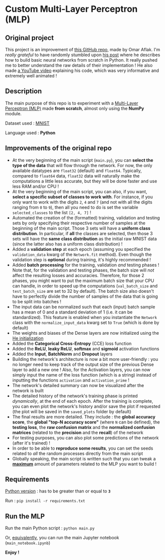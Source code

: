# Custom Multi-Layer Perceptron (MLP)



## Original project

This project is an improvement of [this GitHub repo](https://github.com/OmarAflak/Medium-Python-Neural-Network), made by Omar Aflak. I'm *really grateful* to have randomly stumbled upon [his post](https://towardsdatascience.com/math-neural-network-from-scratch-in-python-d6da9f29ce65) where he describes how to build basic neural networks from scratch in Python. It really pushed me to better understand the raw details of their implementation ! He also made [a YouTube video](https://www.youtube.com/watch?v=pauPCy_s0Ok) explaining his code, which was very informative and extremely well animated !



## Description

The main purpose of this repo is to experiment with a [Multi-Layer Perceptron (MLP)](https://en.wikipedia.org/wiki/Multilayer_perceptron) made **from scratch**, almost only using the **NumPy** module.

Dataset used : [MNIST](https://en.wikipedia.org/wiki/MNIST_database)

Language used : **Python**



## Improvements of the original repo

- At the very beginning of the main script (`main.py`), you can **select the type of the data** that will flow through the network. For now, the only available datatypes are `float32` (default) and `float64`. Typically, compared to `float64` data, `float32` data will naturally make the computations a little less accurate, but they will be done faster and use less RAM and/or CPU !
- At the very beginning of the main script, you can also, if you want, **select a specific subset of classes to work with**. For instance, if you only want to work with the digits `2`, `4` and `7` (and not with all the digits ranging from `0` to `9`), then all you need to do is set the variable `selected_classes` to the list `[2, 4, 7]` !
- Automated the creation of the (formatted) training, validation and testing sets by only specifying their respective number of samples at the beginning of the main script. Those 3 sets will have a **uniform class distribution**. In particular, if **all** the classes are selected, then those 3 sets will have the **same class distribution** as the initial raw MNIST data (since the latter also has a uniform class distribution) !
- Added a **validation step** at each epoch (assuming you specified the `validation_data` kwarg of the `Network.fit` method). Even though the validation step is **optional** during training, it's highly recommended !
- Added **batch processing** for the training, validation *and* testing phases ! Note that, for the validation and testing phases, the batch size will *not* affect the resulting losses and accuracies. Therefore, for those 2 phases, you might want to put the maximum batch size that your CPU can handle, in order to speed up the computations (`val_batch_size` and `test_batch_size` are set to 32 by default). The batch size also doesn't have to perfectly divide the number of samples of the data that is going to be split into batches !
- The input data can be normalized such that each (input) batch sample has a mean of 0 and a standard deviation of 1 (i.e. it can be standardized). This feature is enabled when you instantiate the `Network` class with the `normalize_input_data` kwarg set to `True` (which is done by default)
- The weights and biases of the Dense layers are now initialized using the [He initialization](https://machinelearningmastery.com/weight-initialization-for-deep-learning-neural-networks/#:~:text=The%20he%20initialization%20method%20is,of%20inputs%20to%20the%20node.)
- Added the **Categorical Cross-Entropy** (CCE) loss function
- Added the **ReLU**, **leaky ReLU**, **softmax** and **sigmoid** activation functions
- Added the **Input**, **BatchNorm** and **Dropout** layers
- Building the network's architecture is now a bit more user-friendly : you no longer need to keep track of the output size of the previous Dense layer to add a new one ! Also, for the Activation layers, you can now simply input the name of the loss function (which is a string) instead of inputting the functions `activation` and `activation_prime` !
- The network's detailed summary can now be visualized after the network is built
- The detailed history of the network's training phase is printed *dynamically*, at the end of each epoch. After the training is complete, you can even plot the network's history and/or save the plot if requested (the plot will be saved in the `saved_plots` folder by default)
- The final results are more detailed. They include : the **global accuracy score**, the **global "top-N accuracy score"** (where `N` can be defined), the **testing loss**, the **raw confusion matrix** and the **normalized confusion matrices** (related to the **precision** and the **recall**) of the network
- For testing purposes, you can also plot some predictions of the network (after it's trained) !
- In order to be able to **reproduce some results**, you can set the seeds related to *all* the random processes directly from the main script
- Globally speaking, the main script is written such that you can tweak a <ins>**maximum**</ins> amount of parameters related to the MLP you want to build !



## Requirements

<ins>Python version</ins> : has to be greater than or equal to **`3`**

Run : `pip install -r requirements.txt`



## Run the MLP

Run the main Python script : `python main.py`

Or, <ins>equivalently</ins>, you can run the main Jupyter notebook (`main_notebook.ipynb`)

**Enjoy !**

